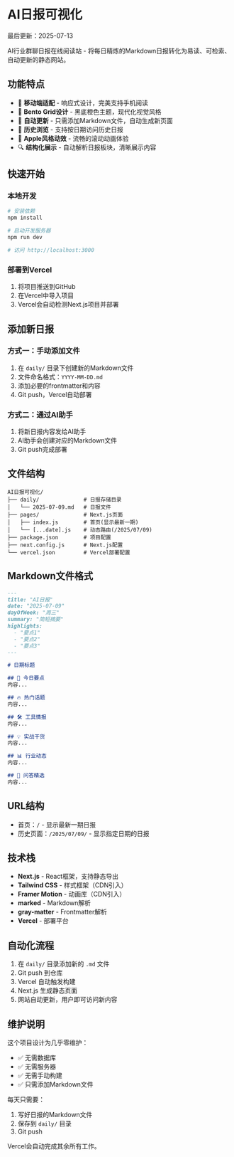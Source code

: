 # AI日报可视化

最后更新：2025-07-13

AI行业群聊日报在线阅读站 - 将每日精炼的Markdown日报转化为易读、可检索、自动更新的静态网站。

## 功能特点

- 📱 **移动端适配** - 响应式设计，完美支持手机阅读
- 🎨 **Bento Grid设计** - 黑底橙色主题，现代化视觉风格
- 🔄 **自动更新** - 只需添加Markdown文件，自动生成新页面
- 📅 **历史浏览** - 支持按日期访问历史日报
- 🚀 **Apple风格动效** - 流畅的滚动动画体验
- 🔍 **结构化展示** - 自动解析日报板块，清晰展示内容

## 快速开始

### 本地开发

```bash
# 安装依赖
npm install

# 启动开发服务器
npm run dev

# 访问 http://localhost:3000
```

### 部署到Vercel

1. 将项目推送到GitHub
2. 在Vercel中导入项目
3. Vercel会自动检测Next.js项目并部署

## 添加新日报

### 方式一：手动添加文件

1. 在 `daily/` 目录下创建新的Markdown文件
2. 文件命名格式：`YYYY-MM-DD.md`
3. 添加必要的frontmatter和内容
4. Git push，Vercel自动部署

### 方式二：通过AI助手

1. 将新日报内容发给AI助手
2. AI助手会创建对应的Markdown文件
3. Git push完成部署

## 文件结构

```
AI日报可视化/
├── daily/              # 日报存储目录
│   └── 2025-07-09.md   # 日报文件
├── pages/              # Next.js页面
│   ├── index.js        # 首页(显示最新一期)
│   └── [...date].js    # 动态路由(/2025/07/09)
├── package.json        # 项目配置
├── next.config.js      # Next.js配置
└── vercel.json         # Vercel部署配置
```

## Markdown文件格式

```markdown
---
title: "AI日报"
date: "2025-07-09"
dayOfWeek: "周三"
summary: "简短摘要"
highlights:
  - "要点1"
  - "要点2"
  - "要点3"
---

# 日期标题

## 📌 今日要点
内容...

## 🔥 热门话题
内容...

## 🛠 工具情报
内容...

## 💡 实战干货
内容...

## 📊 行业动态
内容...

## 💬 问答精选
内容...
```

## URL结构

- 首页：`/` - 显示最新一期日报
- 历史页面：`/2025/07/09/` - 显示指定日期的日报

## 技术栈

- **Next.js** - React框架，支持静态导出
- **Tailwind CSS** - 样式框架（CDN引入）
- **Framer Motion** - 动画库（CDN引入）
- **marked** - Markdown解析
- **gray-matter** - Frontmatter解析
- **Vercel** - 部署平台

## 自动化流程

1. 在 `daily/` 目录添加新的 `.md` 文件
2. Git push 到仓库
3. Vercel 自动触发构建
4. Next.js 生成静态页面
5. 网站自动更新，用户即可访问新内容

## 维护说明

这个项目设计为几乎零维护：

- ✅ 无需数据库
- ✅ 无需服务器
- ✅ 无需手动构建
- ✅ 只需添加Markdown文件

每天只需要：
1. 写好日报的Markdown文件
2. 保存到 `daily/` 目录
3. Git push

Vercel会自动完成其余所有工作。